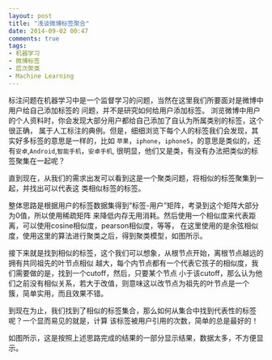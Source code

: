 ```yaml
---
layout: post
title: "浅谈微博标签聚合"
date: 2014-09-02 00:47
comments: true
tags: 
- 机器学习
- 微博标签
- 层次聚类
- Machine Learning
---
```


标注问题在机器学习中是一个监督学习的问题，当然在这里我们所要面对是微博中用户给自己添加标签的
问题，并不是研究如何给用户添加标签。
浏览微博中用户的个人资料时，你会发现大部分用户都给自己添加了自认为所属类别的标签，这个很正确，
属于人工标注的典例。但是，细细浏览下每个人的标签我们会发现，其实好多标签的意思是一样的，比如
`苹果`，`iphone`，`iphone5`，的意思是类似的，还有`安卓`,`Android`,`智能手机`，`安卓手机`,
很明显，他们又是类，有没有办法把类似的标签聚集在一起呢？

直到现在，从我们的需求出发可以看到这是一个聚类问题，将相似的标签聚集到一起，并找出可以代表这
类相似标签的标签。

整体思路是根据用户的标签数据集得到“标签-用户”矩阵，考录到这个矩阵大部分为0值，所以使用稀疏矩阵
来降低内存无用消耗。然后使用一个相似度来代表距离，可以使用cosine相似度，pearson相似度，等等，
在这里使用的是余弦相似度，使用这里的算法进行聚类之后，得到聚类模型，如图所示。

接下来就是找到相似的标签，这个我们可以想象，从根节点开始，离根节点越远的拥有共同祖先的叶节点相似
越大，每个内节点都有一个代表它孩子的相似度，我们需要做的是，找到一个cutoff，然后，只要某个节点
小于该cutoff，那么认为他们之前没有相似关系，若大于改值，则意味这以改节点为祖先的叶节点是一个
簇，简单实用，而且效果不错。

到现在为止，我们找到了相似的标签集合，那么如何从集合中找到代表性的标签呢？一个显而易见的就是，计算
该标签被用户引用的次数，简单的总是最好的！

如图所示，这是按照上述思路完成的结果的一部分显示结果，数据太多，不方便显示。